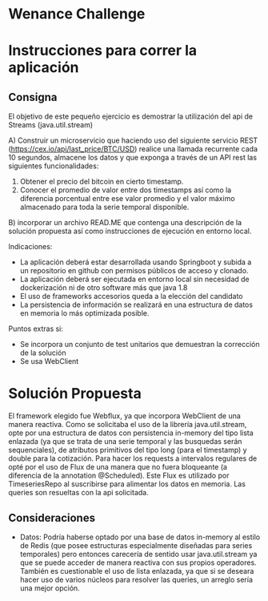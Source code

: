 # Wenance Challenge

# Instrucciones para correr la aplicación



## Consigna

El objetivo de este pequeño ejercicio es demostrar la utilización del api de
Streams (java.util.stream)

A) Construir un microservicio que haciendo uso del siguiente servicio REST (https://cex.io/api/last_price/BTC/USD)
realice una llamada recurrente cada 10 segundos, almacene los datos y que exponga a través de un API rest las siguientes funcionalidades:

1. Obtener el precio del bitcoin en cierto timestamp.
2. Conocer el promedio de valor entre dos timestamps así como la diferencia porcentual entre ese valor promedio y el valor máximo almacenado para toda la serie temporal disponible.

B) incorporar un archivo READ.ME que contenga una descripción de la solución propuesta así como instrucciones de ejecución en entorno local.

Indicaciones:
* La aplicación deberá estar desarrollada usando Springboot y subida a un repositorio en github con permisos públicos de acceso y clonado.
* La aplicación deberá ser ejecutada en entorno local sin necesidad de dockerización ni de otro software más que java 1.8
* El uso de frameworks accesorios queda a la elección del candidato
* La persistencia de información se realizará en una estructura de datos en memoria lo más optimizada posible.

Puntos extras si:
- Se incorpora un conjunto de test unitarios que demuestran la corrección de la solución
- Se usa WebClient 

# Solución Propuesta

El framework elegido fue Webflux, ya que incorpora WebClient de una manera reactiva. 
Como se solicitaba el uso de la librería java.util.stream, opte por una estructura de datos con persistencia in-memory del tipo lista enlazada (ya que se trata de una serie temporal y las busquedas serán sequenciales), de atributos primitivos del tipo long (para el timestamp) y double para la cotización.
Para hacer los requests a intervalos regulares de opté por el uso de Flux de una manera que no fuera bloqueante (a diferencia de la annotation @Scheduled).
Este Flux es utilizado por TimeseriesRepo al suscribirse para alimentar los datos en memoria.
Las queries son resueltas con la api solicitada.

## Consideraciones
- Datos: Podría haberse optado por una base de datos in-memory al estilo de Redis (que posee estructuras especialmente diseñadas para series temporales) pero entonces carecería de sentido usar java.util.stream ya que se puede acceder de manera reactiva con sus propios operadores.
También es cuestionable el uso de lista enlazada, ya que si se deseara hacer uso de varios núcleos para resolver las queries, un arreglo sería una mejor opción.



